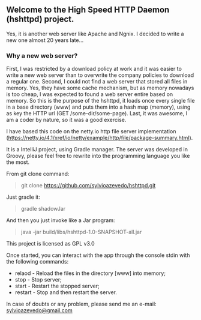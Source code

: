 ## Welcome to the High Speed HTTP Daemon (hshttpd) project.

Yes, it is another web server like Apache and Ngnix. I decided to write a new one almost 20 years late...

### Why a new web server?
First, I was restricted by a download policy at work and it was easier to write a new web server than to overwrite the company policies to download a regular one. Second, I could not find a web server that stored all files in memory. Yes, they have some cache mechanism, but as memory nowadays is too cheap, I was expected to found a web server entire based on memory. So this is the purpose of the hshttpd, it loads once every single file in a base directory (www) and puts them into a hash map (memory), using as key the HTTP url (GET /some-dir/some-page). Last, it was awesome, I am a coder by nature, so it was a good exercise.


I have based this code on the netty.io http file server implementation (https://netty.io/4.1/xref/io/netty/example/http/file/package-summary.html).

It is a IntelliJ project, using Gradle manager. The server was developed in Groovy, please feel free to rewrite into the programming language you like the most.

From git clone command:

> git clone https://github.com/sylvioazevedo/hshttpd.git

Just gradle it:

> gradle shadowJar

And then you just invoke like a Jar program:

> java -jar build/libs/hshttpd-1.0-SNAPSHOT-all.jar 

This project is licensed as GPL v3.0

Once started, you can interact with the app through the console stdin with the following commands:

  * relaod - Reload the files in the directory [www] into memory;
  * stop - Stop server;
  * start - Restart the stopped server;
  * restart - Stop and then restart the server.
  
In case of doubts or any problem, please send me an e-mail: <sylvioazevedo@gmail.com>
